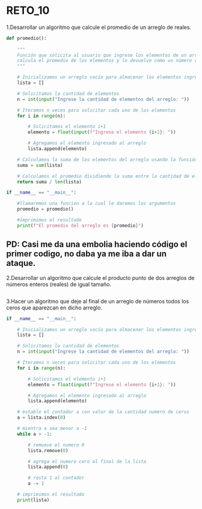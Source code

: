 # RETO_10

1.Desarrollar un algoritmo que calcule el promedio de un arreglo de reales.
```python
def promedio():
    
    """
    Función que solicita al usuario que ingrese los elementos de un arreglo de números reales,
    calcula el promedio de los elementos y lo devuelve como un número real.
    """

    # Inicializamos un arreglo vacío para almacenar los elementos ingresados por el usuario
    lista = []

    # Solicitamos la cantidad de elementos
    n = int(input("Ingrese la cantidad de elementos del arreglo: "))

    # Iteramos n veces para solicitar cada uno de los elementos
    for i in range(n):

        # Solicitamos el elemento i+1
        elemento = float(input(f"Ingrese el elemento {i+1}: "))

        # Agregamos el elemento ingresado al arreglo
        lista.append(elemento)

    # Calculamos la suma de los elementos del arreglo usando la función sum
    suma = sum(lista)

    # Calculamos el promedio dividiendo la suma entre la cantidad de elementos del arreglo
    return suma / len(lista)  

if __name__ == "__main__":

    #llamaremos una funcion a la cual le daremos los argumentos
    promedio = promedio()

    #imprimimos el resultado
    print(f"El promedio del arreglo es {promedio}")
```



## PD: Casi me da una embolia haciendo código el primer codigo, no daba ya me iba a dar un ataque.


2.Desarrollar un algoritmo que calcule el producto punto de dos arreglos de números enteros (reales) de igual tamaño.
```python

```

3.Hacer un algoritmo que deje al final de un arreglo de números todos los ceros que aparezcan en dicho arreglo.
```python
if __name__ == "__main__":

    # Inicializamos un arreglo vacío para almacenar los elementos ingresados por el usuario
    lista = []

    # Solicitamos la cantidad de elementos
    n = int(input("Ingrese la cantidad de elementos del arreglo: "))

    # Iteramos n veces para solicitar cada uno de los elementos
    for i in range(n):

        # Solicitamos el elemento i+1
        elemento = float(input(f"Ingrese el elemento {i+1}: "))

        # Agregamos el elemento ingresado al arreglo
        lista.append(elemento)

    # estable el contador a con valor de la cantidad numero de ceros
    a = lista.index(0)

    # mientra a sea menor a -1
    while a > -1:

        # remueve el numero 0
        lista.remove(0)

        # agrega el numero cero al final de la lista
        lista.append(0)

        # resta 1 al contador
        a -= 1

    # imprimimos el resultado
    print(lista)
```
